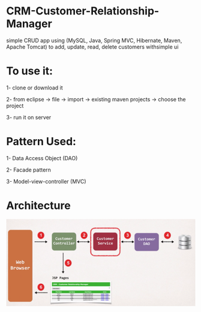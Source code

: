 # CRM-Customer-Relationship-Manager

simple CRUD app using (MySQL, Java, Spring MVC, Hibernate, Maven, Apache Tomcat) to add, update, read, delete customers withsimple ui


# To use it:

1- clone or download it

2- from eclipse -> file -> import -> existing maven projects -> choose the project

3- run it on server


# Pattern Used:

1- Data Access Object (DAO)

2- Facade pattern

3- Model-view-controller (MVC)


# Architecture

![Architecture](https://github.com/amrMohamedFoad/CRM-Customer-Relationship-Manager/blob/master/Architecture.png
)


